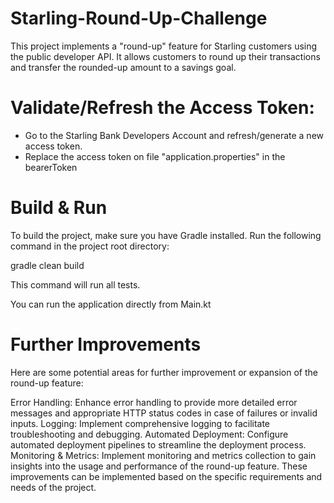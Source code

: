 # Starling-Round-Up-Challenge
This project implements a "round-up" feature for Starling customers using the public developer API. It allows customers to round up their transactions and transfer the rounded-up amount to a savings goal.

# Validate/Refresh the Access Token:
- Go to the Starling Bank Developers Account and refresh/generate a new access token.
- Replace the access token on file "application.properties" in the bearerToken

# Build & Run
To build the project, make sure you have Gradle installed. Run the following command in the project root directory:

gradle clean build

This command will run all tests.

You can run the application directly from Main.kt

# Further Improvements
Here are some potential areas for further improvement or expansion of the round-up feature:

Error Handling: Enhance error handling to provide more detailed error messages and appropriate HTTP status codes in case of failures or invalid inputs.
Logging: Implement comprehensive logging to facilitate troubleshooting and debugging.
Automated Deployment: Configure automated deployment pipelines to streamline the deployment process.
Monitoring & Metrics: Implement monitoring and metrics collection to gain insights into the usage and performance of the round-up feature.
These improvements can be implemented based on the specific requirements and needs of the project.
